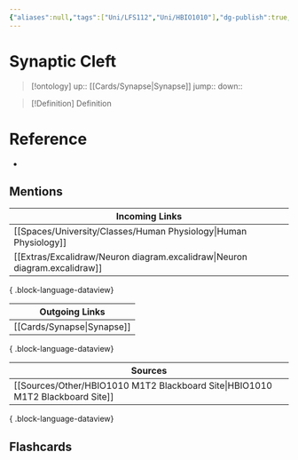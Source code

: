 ```yaml
---
{"aliases":null,"tags":["Uni/LFS112","Uni/HBIO1010"],"dg-publish":true,"permalink":"/cards/synaptic-cleft/","dgPassFrontmatter":true}
---
```


# Synaptic Cleft

> [!ontology]
> up:: [[Cards/Synapse\|Synapse]]
> jump:: 
> down:: 

> [!Definition] Definition

# Reference

- 

## Mentions

| Incoming Links                                                                |
| ----------------------------------------------------------------------------- |
| [[Spaces/University/Classes/Human Physiology\|Human Physiology]]           |
| [[Extras/Excalidraw/Neuron diagram.excalidraw\|Neuron diagram.excalidraw]] |

{ .block-language-dataview}

| Outgoing Links                |
| ----------------------------- |
| [[Cards/Synapse\|Synapse]] |

{ .block-language-dataview}

| Sources                                                                           |
| --------------------------------------------------------------------------------- |
| [[Sources/Other/HBIO1010 M1T2 Blackboard Site\|HBIO1010 M1T2 Blackboard Site]] |

{ .block-language-dataview}

## Flashcards